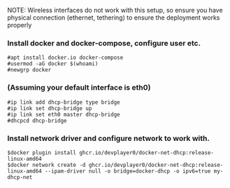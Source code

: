 NOTE: Wireless interfaces do not work with this setup, so ensure you have physical connection (ethernet, tethering) to ensure the deployment works properly

### Install docker and docker-compose, configure user etc.
```
#apt install docker.io docker-compose
#usermod -aG docker $(whoami)
#newgrp docker
```

### (Assuming your default interface is eth0)
```
#ip link add dhcp-bridge type bridge
#ip link set dhcp-bridge up
#ip link set eth0 master dhcp-bridge
#dhcpcd dhcp-bridge
```
### Install network driver and configure network to work with.
```
$docker plugin install ghcr.io/devplayer0/docker-net-dhcp:release-linux-amd64
$docker network create -d ghcr.io/devplayer0/docker-net-dhcp:release-linux-amd64 --ipam-driver null -o bridge=docker-dhcp -o ipv6=true my-dhcp-net
```
